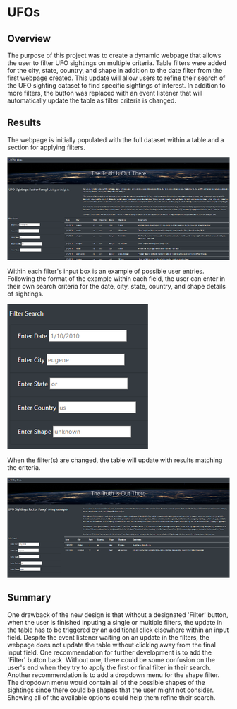 # UFOs


## Overview 

The purpose of this project was to create a dynamic webpage that allows the user to filter UFO sightings on multiple criteria. Table filters were added for the city, state, country, and shape in addition to the date filter from the first webpage created. This update will allow users to refine their search of the UFO sighting dataset to find specific sightings of interest. In addition to more filters, the button was replaced with an event listener that will automatically update the table as filter criteria is changed.


## Results 

The webpage is initially populated with the full dataset within a table and a section for applying filters. 

![Image1](https://github.com/Aleahkita/UFOs/blob/main/ReadMeImages/UFO_1.png)


Within each filter's input box is an example of possible user entries. Following the format of the example within each field, the user can enter in their own search criteria for the date, city, state, country, and shape details of sightings. 

![Image2](https://github.com/Aleahkita/UFOs/blob/main/ReadMeImages/UFO_2_filters.png)


When the filter(s) are changed, the table will update with results matching the criteria. 

![Image3](https://github.com/Aleahkita/UFOs/blob/main/ReadMeImages/UFO_3_filtered.png)


## Summary

One drawback of the new design is that without a designated 'Filter' button, when the user is finished inputing a single or multiple filters, the update in the table has to be triggered by an additional click elsewhere within an input field. Despite the event listener waiting on an update in the filters, the webpage does not update the table without clicking away from the final input field. 
One recommendation for further development is to add the 'Filter' button back. Without one, there could be some confusion on the user's end when they try to apply the first or final filter in their search. Another recommendation is to add a dropdown menu for the shape filter. The dropdown menu would contain all of the possible shapes of the sightings since there could be shapes that the user might not consider. Showing all of the available options could help them refine their search.
